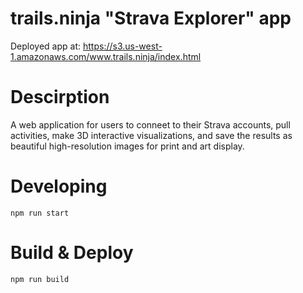 # trails.ninja "Strava Explorer" app



Deployed app at: https://s3.us-west-1.amazonaws.com/www.trails.ninja/index.html

# Descirption
A web application for users to conneet to their Strava accounts, pull activities, make 3D interactive visualizations, and save the results as beautiful high-resolution images for print and art display.

# Developing
`npm run start`

# Build & Deploy
`npm run build`
